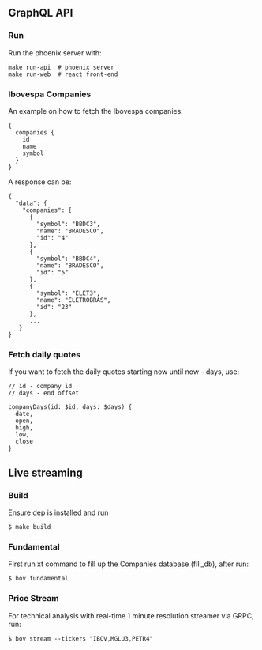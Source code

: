## GraphQL API

### Run

Run the phoenix server with:

```
make run-api  # phoenix server
make run-web  # react front-end
```

### Ibovespa Companies

An example on how to fetch the Ibovespa companies:

```
{
  companies {
    id
    name
    symbol
  }
}
```

A response can be:

```
{
  "data": {
    "companies": [
      {
        "symbol": "BBDC3",
        "name": "BRADESCO",
        "id": "4"
      },
      {
        "symbol": "BBDC4",
        "name": "BRADESCO",
        "id": "5"
      },
      {
        "symbol": "ELET3",
        "name": "ELETROBRAS",
        "id": "23"
      },
      ...
   }
}
```

### Fetch daily quotes

If you want to fetch the daily quotes starting now until now - days, use:

```
// id - company id
// days - end offset

companyDays(id: $id, days: $days) {
  date,
  open,
  high,
  low,
  close
}
```

## Live streaming

### Build

Ensure dep is installed and run

```
$ make build
```

### Fundamental

First run xt command to fill up the Companies database (fill_db), after run:

```
$ bov fundamental
```

### Price Stream

For technical analysis with real-time 1 minute resolution streamer via GRPC, run:

```
$ bov stream --tickers "IBOV,MGLU3,PETR4"
```
